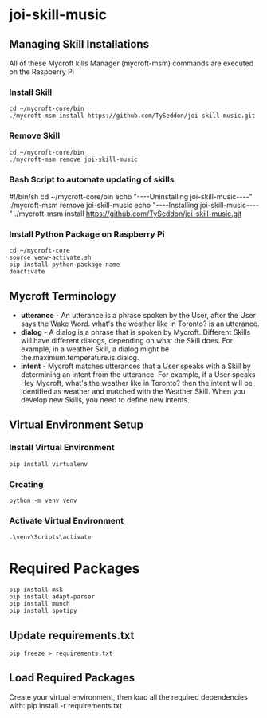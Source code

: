 # joi-skill-music

## Managing Skill Installations
All of these Mycroft kills Manager (mycroft-msm) commands are executed on the Raspberry Pi

### Install Skill
    cd ~/mycroft-core/bin
    ./mycroft-msm install https://github.com/TySeddon/joi-skill-music.git

### Remove Skill    
    cd ~/mycroft-core/bin
    ./mycroft-msm remove joi-skill-music

### Bash Script to automate updating of skills
#!/bin/sh
cd ~/mycroft-core/bin
echo "----Uninstalling joi-skill-music----"
./mycroft-msm remove joi-skill-music
echo "----Installing joi-skill-music----"
./mycroft-msm install https://github.com/TySeddon/joi-skill-music.git

### Install Python Package on Raspberry Pi
    cd ~/mycroft-core        
    source venv-activate.sh  
    pip install python-package-name
    deactivate               


## Mycroft Terminology

* **utterance** - An utterance is a phrase spoken by the User, after the User says the Wake Word. what's the weather like in Toronto? is an utterance.
* **dialog** - A dialog is a phrase that is spoken by Mycroft. Different Skills will have different dialogs, depending on what the Skill does. For example, in a weather Skill, a dialog might be the.maximum.temperature.is.dialog.
* **intent** - Mycroft matches utterances that a User speaks with a Skill by determining an intent from the utterance. For example, if a User speaks Hey Mycroft, what's the weather like in Toronto? then the intent will be identified as weather and matched with the Weather Skill. When you develop new Skills, you need to define new intents.

## Virtual Environment Setup

### Install Virtual Environment
    pip install virtualenv

### Creating 
    python -m venv venv

### Activate Virtual Environment
    .\venv\Scripts\activate

# Required Packages
    pip install msk
    pip install adapt-parser
    pip install munch
    pip install spotipy


## Update requirements.txt
    pip freeze > requirements.txt

## Load Required Packages
Create your virtual environment, then load all the required dependencies with:
    pip install -r requirements.txt
